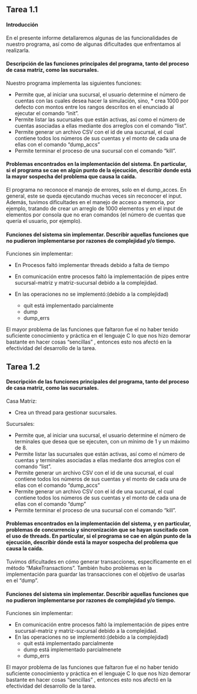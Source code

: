 ## Tarea 1.1

#### Introducción

En el presente informe detallaremos algunas de las funcionalidades de nuestro programa, así como de algunas dificultades que enfrentamos al realizarla.

#### Descripción de las funciones principales del programa, tanto del proceso de casa matriz, como las sucursales.

Nuestro programa implementa las siguientes funciones:
* Permite que, al iniciar una sucursal, el usuario determine el número de cuentas con las cuales desea hacer la simulación, sino, * crea 1000 por defecto con montos entre los rangos descritos en el enunciado al ejecutar el comando “init”.
* Permite listar las sucursales que están activas, así como el número de cuentas asociadas a ellas mediante dos arreglos con el comando “list”.
* Permite generar un archivo CSV con el id de una sucursal, el cual contiene todos los números de sus cuentas y el monto de cada una de ellas con el comando “dump_accs”
* Permite terminar el proceso de una sucursal con el comando “kill”.

#### Problemas encontrados en la implementación  del sistema. En particular, si el programa se cae en algún punto de la ejecución, describir donde está la mayor sospecha del problema que causa la caída.

El programa no reconoce el manejo de errores, solo en el dump_acces. En general, este se queda ejecutando muchas veces sin reconocer el input. Además, tuvimos dificultades en el manejo de acceso a memoria, por ejemplo, tratando de crear un arreglo de 1000 elementos y en el input de elementos por consola que no eran comandos (el número de cuentas que quería el usuario, por ejemplo).

#### Funciones del sistema sin implementar. Describir aquellas funciones que no pudieron implementarse por razones de complejidad y/o tiempo.

Funciones sin implementar:
* En Procesos faltó implementar threads debido a falta de tiempo
* En comunicación entre procesos faltó la implementación de pipes entre sucursal-matriz y matriz-sucursal debido a la complejidad.

* En las operaciones no se implementó:(debido a la complejidad)
  * quit está implementado parcialmente
  * dump 
  * dump_errs

El mayor problema de las funciones que faltaron fue el no haber tenido suficiente conocimiento y práctica en el lenguaje C lo que nos hizo demorar bastante en hacer cosas “sencillas” , entonces esto nos afectó en la efectividad del desarrollo de la tarea.

## Tarea 1.2

#### Descripción de las funciones principales del programa, tanto del proceso de casa matriz, como las sucursales.

Casa Matriz: 
* Crea un thread para gestionar sucursales.

Sucursales:
* Permite que, al iniciar una sucursal, el usuario determine el número de terminales que desea que se ejecuten, con un mínimo de 1 y un máximo de 8.
* Permite listar las sucursales que están activas, así como el número de cuentas y terminales asociadas a ellas mediante dos arreglos con el comando “list”.
* Permite generar un archivo CSV con el id de una sucursal, el cual contiene todos los números de sus cuentas y el monto de cada una de ellas con el comando “dump_accs”
* Permite generar un archivo CSV con el id de una sucursal, el cual contiene todos los números de sus cuentas y el monto de cada una de ellas con el comando “dump”
* Permite terminar el proceso de una sucursal con el comando “kill”.


#### Problemas encontrados en la implementación del sistema, y en particular, problemas de concurrencia y sincronización que se hayan suscitado con el uso de threads. En particular, si el programa se cae en algún punto de la ejecución, describir dónde está la mayor sospecha del problema que causa la caída.

Tuvimos dificultades en cómo generar transacciones, específicamente en el método “MakeTransactions”. También hubo problemas en la implementación para guardar las transacciones con el objetivo de usarlas en el “dump”.

#### Funciones del sistema sin implementar. Describir aquellas funciones que no pudieron implementarse por razones de complejidad y/o tiempo.

Funciones sin implementar:
* En comunicación entre procesos faltó la implementación de pipes entre sucursal-matriz y matriz-sucursal debido a la complejidad.
* En las operaciones no se implementó:(debido a la complejidad)
  * quit está implementado parcialmente
  * dump está implementado parcialmenete
  * dump_errs

El mayor problema de las funciones que faltaron fue el no haber tenido suficiente conocimiento y práctica en el lenguaje C lo que nos hizo demorar bastante en hacer cosas “sencillas” , entonces esto nos afectó en la efectividad del desarrollo de la tarea.

